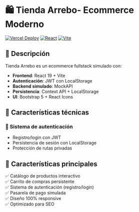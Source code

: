 # 🛍️ Tienda Arrebo- Ecommerce Moderno

[![Vercel Deploy](https://img.shields.io/badge/Deploy-Vercel-black?style=flat&logo=vercel)](https://talento-tech-proyecto-final-tienda-gold.vercel.app/)
[![React](https://img.shields.io/badge/React-18.2.0-blue?logo=react)](https://reactjs.org/)
[![Vite](https://img.shields.io/badge/Vite-4.4.0-yellow?logo=vite)](https://vitejs.dev/)

## 🌟 Descripción

Tienda Arrebo es un ecommerce fullstack simulado con:
- **Frontend**: React 19 + Vite
- **Autenticación**: JWT con LocalStorage
- **Backend simulado**: MockAPI
- **Persistencia**: Context API + LocalStorage
- **UI**: Bootstrap 5 + React Icons

## 🚀 Características técnicas

### 🔐 Sistema de autenticación
- Registro/login con JWT
- Persistencia de sesión con LocalStorage
- Protección de rutas privadas

## 🚀 Características principales

✅ Catálogo de productos interactivo  
✅ Carrito de compras persistente  
✅ Sistema de autenticación (registro/login)  
✅ Pasarela de pago simulada  
✅ Diseño 100% responsive  
✅ Optimizado para SEO  
 


